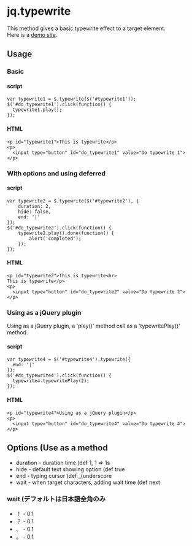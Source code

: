 # jq.typewrite

This method gives a basic typewrite effect to a target element.  
Here is a [demo site](http://5509.me/sample/jq.typewrite/).

## Usage

### Basic

#### script

	var typewrite1 = $.typewrite($('#typewrite1'));
	$('#do_typewrite1').click(function() {
	  typewrite1.play();
	});

#### HTML

	<p id="typewrite1">This is typewrite</p>
	<p>
	  <input type="button" id="do_typewrite1" value="Do typewrite 1">
	</p>

### With options and using deferred

#### script

	var typewrite2 = $.typewrite($('#typewrite2'), {
		duration: 2,
		hide: false,
		end: '|'
	});
	$('#do_typewrite2').click(function() {
		typewrite2.play().done(function() {
			alert('completed');
		});
	});

#### HTML
	<p id="typewrite2">This is typewrite<br>
	This is typewrite</p>
	<p>
	  <input type="button" id="do_typewrite2" value="Do typewrite 2">
	</p>

### Using as a jQuery plugin

Using as a jQuery plugin, a 'play()' method call as a 'typewritePlay()' method.

#### script
	var typewrite4 = $('#typewrite4').typewrite({
	  end: '|'
	});
	$('#do_typewrite4').click(function() {
	  typewrite4.typewritePlay(2);
	});

#### HTML
	<p id="typewrite4">Using as a jQuery plugin</p>
	<p>
	  <input type="button" id="do_typewrite4" value="Do typewrite 4">
	</p>

## Options (Use as a method

* duration - duration time (def 1, 1 => 1s
* hide - default text showing option (def true
* end - typing cursor (def _(underscore
* wait - when target characters, adding wait time (def next

### wait (デフォルトは日本語全角のみ
* ！ - 0.1
* ？ - 0.1
* 、 - 0.1
* 。 - 0.1
